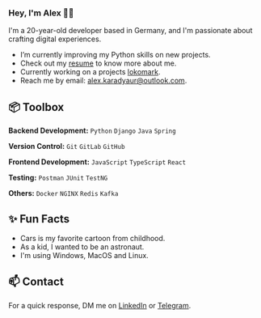 ### Hey, I'm Alex 👋🏽  

I'm a 20-year-old developer based in Germany, and I'm passionate about crafting digital experiences. 

- I’m currently improving my Python skills on new projects.
- Check out my [resume](https://github.com/karadyauran/karadyauran/blob/main/resume/Alex%20Karadiaur%20Backend.pdf) to know more about me.
- Currently working on a projects [lokomark](https://github.com/Lokomark-smart-warehouse).
- Reach me by email: alex.karadyaur@outlook.com.
 
## 📦 Toolbox

**Backend Development:** `Python` `Django` `Java` `Spring`
 
**Version Control:** `Git` `GitLab` `GitHub`

**Frontend Development:** `JavaScript` `TypeScript` `React` 

**Testing:** `Postman` `JUnit` `TestNG`

**Others:** `Docker` `NGINX` `Redis` `Kafka`
 
## ✨ Fun Facts 

- Cars is my favorite cartoon from childhood.
- As a kid, I wanted to be an astronaut.
- I'm using Windows, MacOS and Linux.

## 📫 Contact

 For a quick response, DM me on [LinkedIn](https://www.linkedin.com/in/karadyauran/) or [Telegram](https://t.me/karadyauran).
 
